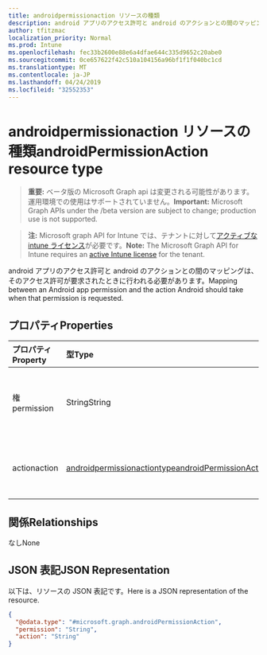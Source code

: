 ```yaml
---
title: androidpermissionaction リソースの種類
description: android アプリのアクセス許可と android のアクションとの間のマッピングは、そのアクセス許可が要求されたときに行われる必要があります。
author: tfitzmac
localization_priority: Normal
ms.prod: Intune
ms.openlocfilehash: fec33b2600e88e6a4dfae644c335d9652c20abe0
ms.sourcegitcommit: 0ce657622f42c510a104156a96bf1f1f040bc1cd
ms.translationtype: MT
ms.contentlocale: ja-JP
ms.lasthandoff: 04/24/2019
ms.locfileid: "32552353"
---
```

# <a name="androidpermissionaction-resource-type"></a><span data-ttu-id="c155c-103">androidpermissionaction リソースの種類</span><span class="sxs-lookup"><span data-stu-id="c155c-103">androidPermissionAction resource type</span></span>

> <span data-ttu-id="c155c-104">**重要:** ベータ版の Microsoft Graph api は変更される可能性があります。運用環境での使用はサポートされていません。</span><span class="sxs-lookup"><span data-stu-id="c155c-104">**Important:** Microsoft Graph APIs under the /beta version are subject to change; production use is not supported.</span></span>

> <span data-ttu-id="c155c-105">**注:** Microsoft graph API for Intune では、テナントに対して[アクティブな intune ライセンス](https://go.microsoft.com/fwlink/?linkid=839381)が必要です。</span><span class="sxs-lookup"><span data-stu-id="c155c-105">**Note:** The Microsoft Graph API for Intune requires an [active Intune license](https://go.microsoft.com/fwlink/?linkid=839381) for the tenant.</span></span>

<span data-ttu-id="c155c-106">android アプリのアクセス許可と android のアクションとの間のマッピングは、そのアクセス許可が要求されたときに行われる必要があります。</span><span class="sxs-lookup"><span data-stu-id="c155c-106">Mapping between an Android app permission and the action Android should take when that permission is requested.</span></span>

## <a name="properties"></a><span data-ttu-id="c155c-107">プロパティ</span><span class="sxs-lookup"><span data-stu-id="c155c-107">Properties</span></span>
|<span data-ttu-id="c155c-108">プロパティ</span><span class="sxs-lookup"><span data-stu-id="c155c-108">Property</span></span>|<span data-ttu-id="c155c-109">型</span><span class="sxs-lookup"><span data-stu-id="c155c-109">Type</span></span>|<span data-ttu-id="c155c-110">説明</span><span class="sxs-lookup"><span data-stu-id="c155c-110">Description</span></span>|
|:---|:---|:---|
|<span data-ttu-id="c155c-111">権</span><span class="sxs-lookup"><span data-stu-id="c155c-111">permission</span></span>|<span data-ttu-id="c155c-112">String</span><span class="sxs-lookup"><span data-stu-id="c155c-112">String</span></span>|<span data-ttu-id="c155c-113">android のアクセス許可文字列。公式の android ドキュメントで定義されています。</span><span class="sxs-lookup"><span data-stu-id="c155c-113">Android permission string, defined in the official Android documentation.</span></span>  <span data-ttu-id="c155c-114">例 ' READ_CONTACTS '。</span><span class="sxs-lookup"><span data-stu-id="c155c-114">Example 'android.permission.READ_CONTACTS'.</span></span>|
|<span data-ttu-id="c155c-115">action</span><span class="sxs-lookup"><span data-stu-id="c155c-115">action</span></span>|[<span data-ttu-id="c155c-116">androidpermissionactiontype</span><span class="sxs-lookup"><span data-stu-id="c155c-116">androidPermissionActionType</span></span>](../resources/intune-apps-androidpermissionactiontype.md)|<span data-ttu-id="c155c-117">Android のアクセス許可アクションの種類。</span><span class="sxs-lookup"><span data-stu-id="c155c-117">Type of Android permission action.</span></span> <span data-ttu-id="c155c-118">可能な値は、`prompt`、`autoGrant`、`autoDeny` です。</span><span class="sxs-lookup"><span data-stu-id="c155c-118">Possible values are: `prompt`, `autoGrant`, `autoDeny`.</span></span>|

## <a name="relationships"></a><span data-ttu-id="c155c-119">関係</span><span class="sxs-lookup"><span data-stu-id="c155c-119">Relationships</span></span>
<span data-ttu-id="c155c-120">なし</span><span class="sxs-lookup"><span data-stu-id="c155c-120">None</span></span>

## <a name="json-representation"></a><span data-ttu-id="c155c-121">JSON 表記</span><span class="sxs-lookup"><span data-stu-id="c155c-121">JSON Representation</span></span>
<span data-ttu-id="c155c-122">以下は、リソースの JSON 表記です。</span><span class="sxs-lookup"><span data-stu-id="c155c-122">Here is a JSON representation of the resource.</span></span>
<!-- {
  "blockType": "resource",
  "@odata.type": "microsoft.graph.androidPermissionAction"
}
-->
``` json
{
  "@odata.type": "#microsoft.graph.androidPermissionAction",
  "permission": "String",
  "action": "String"
}
```





